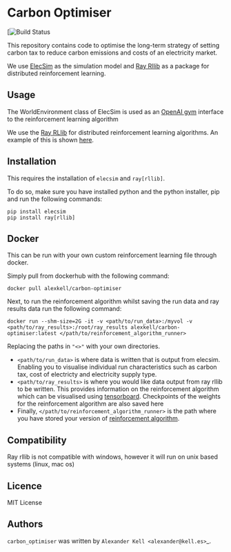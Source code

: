 Carbon Optimiser
================

[![Build Status](https://travis-ci.org/alexanderkell/carbon_optimiser) 

This repository contains code to optimise the long-term strategy of setting carbon tax to reduce carbon emissions and costs of an electricity market.

We use [ElecSim](https://github.com/alexanderkell/elecsim) as the simulation model and [Ray Rllib](https://ray.readthedocs.io/en/latest/rllib.html) as a package for distributed reinforcement learning.

Usage
-----

The WorldEnvironment class of ElecSim is used as an [OpenAI gym](https://gym.openai.com/) interface to the reinforcement learning algorithm 

We use the [Ray RLlib](https://ray.readthedocs.io/en/latest/rllib.html) for distributed reinforcement learning algorithms. An example of this is shown [here](https://github.com/alexanderkell/carbon_optimiser/blob/master/src/models/carbon_optimiser_northern_ireland.py).

Installation
------------

This requires the installation of ``elecsim`` and ``ray[rllib]``.

To do so, make sure you have installed python and the python installer, pip and run the following commands:
```
pip install elecsim
pip install ray[rllib]
```

Docker
------

This can be run with your own custom reinforcement learning file through docker.

Simply pull from dockerhub with the following command:
```
docker pull alexkell/carbon-optimiser
```
Next, to run the reinforcement algorithm whilst saving the run data and ray results data run the following command:
```
docker run --shm-size=2G -it -v <path/to/run_data>:/myvol -v <path/to/ray_results>:/root/ray_results alexkell/carbon-optimiser:latest </path/to/reinforcement_algorithm_runner>
```
Replacing the paths in ```"<>"``` with your own directories. 

- ```<path/to/run_data>``` is where data is written that is output from elecsim. Enabling you to visualise individual run characteristics such as carbon tax, cost of electricty and electricity supply type. 
- ```<path/to/ray_results>``` is where you would like data output from ray rllib to be written. This provides information on the reinforcement algorithm which can be visualised using [tensorboard](https://www.tensorflow.org/guide/summaries_and_tensorboard). Checkpoints of the weights for the reinforcement algorithm are also saved here
- Finally, ```</path/to/reinforcement_algorithm_runner>``` is the path where you have stored your version of [reinforcement algorithm](https://github.com/alexanderkell/carbon_optimiser/blob/master/src/models/carbon_optimiser_northern_ireland.py).


Compatibility
-------------

Ray rllib is not compatible with windows, however it will run on unix based systems (linux, mac os)

Licence
-------

MIT License

Authors
-------

`carbon_optimiser` was written by `Alexander Kell <alexander@kell.es>`_.
